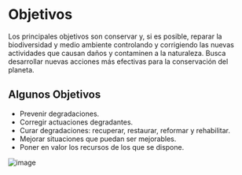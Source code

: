# Objetivos

Los principales objetivos son conservar y, si es posible, reparar la biodiversidad y medio ambiente controlando y corrigiendo las nuevas actividades que causan daños y contaminen a la naturaleza. 
Busca desarrollar nuevas acciones más efectivas para la conservación del planeta.

## Algunos Objetivos
- Prevenir degradaciones.
- Corregir actuaciones degradantes.
- Curar degradaciones: recuperar, restaurar, reformar y rehabilitar.
- Mejorar situaciones que puedan ser mejorables.
- Poner en valor los recursos de los que se dispone.

![image](objetivos.jpg)
